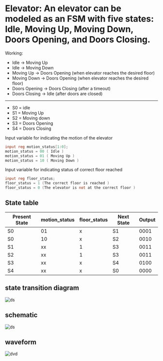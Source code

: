 # Elevator: An elevator can be modeled as an FSM with five states: Idle, Moving Up, Moving Down, Doors Opening, and Doors Closing.  

Working:  
* Idle → Moving Up   
* Idle → Moving Down  
* Moving Up → Doors Opening (when elevator reaches the desired floor)  
* Moving Down → Doors Opening (when elevator reaches the desired floor)  
* Doors Opening → Doors Closing (after a timeout)  
* Doors Closing → Idle (after doors are closed)
------------------------------------------------------------------------

* S0 = idle  
* S1 = Moving Up  
* S2 = Moving down  
* S3 = Doors Opening   
* S4 = Doors Closing  


Input variable for indicating the motion of the elevator  
```verilog
input reg motion_status[1:0];  
motion_status = 00 ( Idle )  
motion_status = 01 ( Moving Up )  
motion_status = 10 ( Moving Down )  
```  

Input variable for indicating status of correct floor reached  
```verilog
input reg floor_status;  
floor_status = 1 (The correct floor is reached )  
floor_status = 0 (The elevator is not at the correct floor )  
```  
## State table 

| Present State | motion_status | floor_status | Next State |  Output |
----------------|---------------|--------------|------------|----------
|    S0         |     01        |     x        |    S1      |  0001   |
|    S0         |     10        |     x        |    S2      |  0010   |
|    S1         |     xx        |     1        |    S3      |  0011   |
|    S2         |     xx        |     1        |    S3      |  0011   |
|    S3         |     xx        |     x        |    S4      |  0100   |
|    S4         |     xx        |     x        |    S0      |  0000   |  

## state transition diagram  
![ds](https://github.com/AbhijitBaral/VerilogDigitalDesigns/blob/main/Finite%20State%20Machines/Elevator/schematic.png)  

## schematic  
![ds](https://github.com/AbhijitBaral/VerilogDigitalDesigns/blob/main/Finite%20State%20Machines/Elevator/schematic.png)  

## waveform  
![dvd](https://github.com/AbhijitBaral/VerilogDigitalDesigns/blob/main/Finite%20State%20Machines/Elevator/waveform.png)

  


